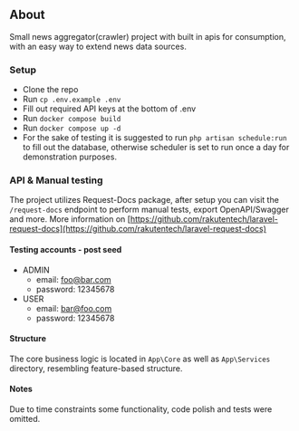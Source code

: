 ## About
Small news aggregator(crawler) project with built in apis for consumption, with an easy way to extend news data sources.

### Setup
- Clone the repo
- Run `cp .env.example .env`
- Fill out required API keys at the bottom of .env
- Run `docker compose build`
- Run `docker compose up -d`
- For the sake of testing it is suggested to run `php artisan schedule:run` to fill out the database, otherwise scheduler is set to run once a day for demonstration purposes.

### API & Manual testing
The project utilizes Request-Docs package, after setup you can visit the `/request-docs` endpoint to perform manual tests, export OpenAPI/Swagger and more. More information on [https://github.com/rakutentech/laravel-request-docs](https://github.com/rakutentech/laravel-request-docs)

#### Testing accounts - post seed
- ADMIN 
    - email: foo@bar.com
    - password: 12345678
- USER
    - email: bar@foo.com
    - password: 12345678

#### Structure
The core business logic is located in `App\Core` as well as `App\Services` directory, resembling feature-based structure.

#### Notes
Due to time constraints some functionality, code polish and tests were omitted.